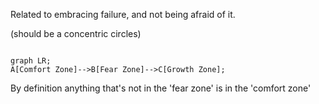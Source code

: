 



Related to embracing failure, and not being afraid of it.

(should be a concentric circles)
```mermaid

graph LR;
A[Comfort Zone]-->B[Fear Zone]-->C[Growth Zone];
```

By definition anything that's not in the 'fear zone' is in the 'comfort zone'